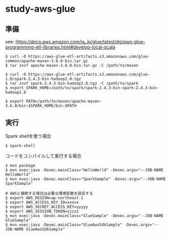 # study-aws-glue

## 準備
see: https://docs.aws.amazon.com/ja_jp/glue/latest/dg/aws-glue-programming-etl-libraries.html#develop-local-scala

```
$ curl -O https://aws-glue-etl-artifacts.s3.amazonaws.com/glue-common/apache-maven-3.6.0-bin.tar.gz
$ tar zxvf apache-maven-3.6.0-bin.tar.gz -C /path/to/maven

$ curl -O https://aws-glue-etl-artifacts.s3.amazonaws.com/glue-1.0/spark-2.4.3-bin-hadoop2.8.tgz
$ tar zxvf spark-2.4.3-bin-hadoop2.8.tgz -C /path/to/spark
$ export SPARK_HOME=/path/to/spark/spark-2.4.3-bin-spark-2.4.3-bin-hadoop2.8

$ export PATH=/path/to/maven/apache-maven-3.6.0/bin:$SPARK_HOME/bin:$PATH
```

## 実行

Spark shellを使う場合
```
$ spark-shell
```

コードをコンパイルして実行する場合
```
$ mvn package
$ mvn exec:java -Dexec.mainClass="HelloWorld" -Dexec.args="--JOB-NAME HelloWorld"
$ mvn exec:java -Dexec.mainClass="SparkSample" -Dexec.args="--JOB-NAME SparkSample"

# AWSと接続する場合は必要な環境変数を設定する
$ export AWS_REGION=ap-northeast-1
$ export AWS_ACCESS_KEY_ID=xxxxx
$ export AWS_SECRET_ACCESS_KEY=yyyyy
$ export AWS_SESSION_TOKEN=zzzzz
$ mvn exec:java -Dexec.mainClass="GlueSample" -Dexec.args="--JOB-NAME GlueSample"
$ mvn exec:java -Dexec.mainClass="GlueAwsSdkSample" -Dexec.args="--JOB-NAME GlueAwsSdkSample"
```

